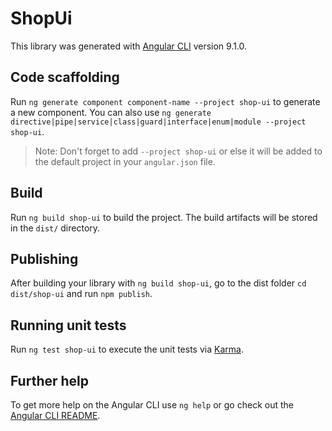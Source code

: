 # ShopUi

This library was generated with [Angular CLI](https://github.com/angular/angular-cli) version 9.1.0.

## Code scaffolding

Run `ng generate component component-name --project shop-ui` to generate a new component. You can also use `ng generate directive|pipe|service|class|guard|interface|enum|module --project shop-ui`.
> Note: Don't forget to add `--project shop-ui` or else it will be added to the default project in your `angular.json` file. 

## Build

Run `ng build shop-ui` to build the project. The build artifacts will be stored in the `dist/` directory.

## Publishing

After building your library with `ng build shop-ui`, go to the dist folder `cd dist/shop-ui` and run `npm publish`.

## Running unit tests

Run `ng test shop-ui` to execute the unit tests via [Karma](https://karma-runner.github.io).

## Further help

To get more help on the Angular CLI use `ng help` or go check out the [Angular CLI README](https://github.com/angular/angular-cli/blob/master/README.md).
